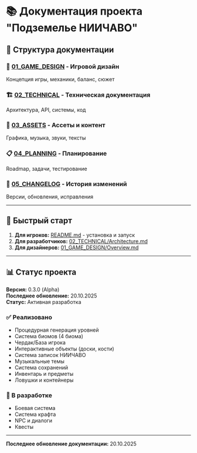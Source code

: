 # 📚 Документация проекта "Подземелье НИИЧАВО"

## 📂 Структура документации

### 📖 [01_GAME_DESIGN](01_GAME_DESIGN/) - Игровой дизайн
Концепция игры, механики, баланс, сюжет

### 🏗️ [02_TECHNICAL](02_TECHNICAL/) - Техническая документация
Архитектура, API, системы, код

### 🎨 [03_ASSETS](03_ASSETS/) - Ассеты и контент
Графика, музыка, звуки, тексты

### 📋 [04_PLANNING](04_PLANNING/) - Планирование
Roadmap, задачи, тестирование

### 📝 [05_CHANGELOG](05_CHANGELOG/) - История изменений
Версии, обновления, исправления

---

## 🚀 Быстрый старт

1. **Для игроков:** [README.md](../README.md) - установка и запуск
2. **Для разработчиков:** [02_TECHNICAL/Architecture.md](02_TECHNICAL/Architecture.md)
3. **Для дизайнеров:** [01_GAME_DESIGN/Overview.md](01_GAME_DESIGN/Overview.md)

---

## 📊 Статус проекта

**Версия:** 0.3.0 (Alpha)  
**Последнее обновление:** 20.10.2025  
**Статус:** Активная разработка

### ✅ Реализовано
- Процедурная генерация уровней
- Система биомов (4 биома)
- Чердак/База игрока
- Интерактивные объекты (доски, кости)
- Система записок НИИЧАВО
- Музыкальные темы
- Система сохранений
- Инвентарь и предметы
- Ловушки и контейнеры

### 🚧 В разработке
- Боевая система
- Система крафта
- NPC и диалоги
- Квесты

---

**Последнее обновление документации:** 20.10.2025
